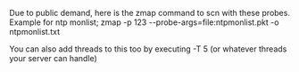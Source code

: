 Due to public demand, here is the zmap command to scn with these probes.
Example for ntp monlist;
zmap -p 123 --probe-args=file:ntpmonlist.pkt -o ntpmonlist.txt

You can also add threads to this too by executing -T 5 (or whatever threads your server can handle)
